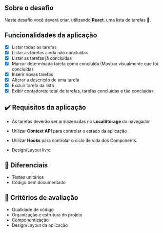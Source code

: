 ## Sobre o desafio

Neste desafio você deverá criar, utilizando **React**, uma lista de tarefas :scroll:.


## Funcionalidades da aplicação

* [x] Listar todas as tarefas
* [x] Listar as tarefas ainda não concluídas
* [x] Listar as tarefas já concluídas
* [x] Marcar determinada tarefa como concluída (Mostrar visualmente que foi concluída)
* [x] Inserir novas tarefas
* [x] Alterar a descrição de uma tarefa
* [x] Excluir tarefa da lista
* [x] Exibir contadores: total de tarefas, tarefas concluídas e tão concluídas

## :heavy_check_mark: Requisitos da aplicação

* As tarefas deverão ser armazenadas no **LocalStorage** do navegador

* Utilizar **Context API** para controlar o estado da aplicação

* Utilizar **Hooks** para controlar o ciclo de vida dos Components.

* Design/Layout livre

## :star2: Diferenciais

* Testes unitários
* Código bem documentado

## :green_heart: Critérios de avaliação

* Qualidade de código
* Organização e estrutura do projeto
* Componentização
* Design/Layout da aplicação
